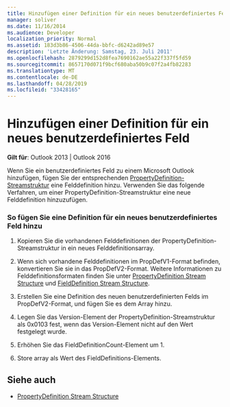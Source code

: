 ```yaml
---
title: Hinzufügen einer Definition für ein neues benutzerdefiniertes Feld
manager: soliver
ms.date: 11/16/2014
ms.audience: Developer
localization_priority: Normal
ms.assetid: 183d3b86-4506-44da-bbfc-d6242ad89e57
description: 'Letzte Änderung: Samstag, 23. Juli 2011'
ms.openlocfilehash: 2879299d152d8fea7690162ae55a22f337f5fd59
ms.sourcegitcommit: 8657170d071f9bcf680aba50b9c07f2a4fb82283
ms.translationtype: MT
ms.contentlocale: de-DE
ms.lasthandoff: 04/28/2019
ms.locfileid: "33428165"
---
```

# <a name="add-a-definition-for-a-new-user-defined-field"></a>Hinzufügen einer Definition für ein neues benutzerdefiniertes Feld
 
**Gilt für**: Outlook 2013 | Outlook 2016 
  
Wenn Sie ein benutzerdefiniertes Feld zu einem Microsoft Outlook hinzufügen, fügen Sie der entsprechenden [PropertyDefinition-Streamstruktur](propertydefinition-stream-structure.md) eine Felddefinition hinzu. Verwenden Sie das folgende Verfahren, um einer PropertyDefinition-Streamstruktur eine neue Felddefinition hinzuzufügen. 
  
### <a name="to-add-a-definition-for-a-new-user-defined-field"></a>So fügen Sie eine Definition für ein neues benutzerdefiniertes Feld hinzu

1. Kopieren Sie die vorhandenen Felddefinitionen der PropertyDefinition-Streamstruktur in ein neues Felddefinitionsarray. 
    
2. Wenn sich vorhandene Felddefinitionen im PropDefV1-Format befinden, konvertieren Sie sie in das PropDefV2-Format. Weitere Informationen zu Felddefinitionsformaten finden Sie unter [PropertyDefinition Stream Structure](propertydefinition-stream-structure.md) und [FieldDefinition Stream Structure](fielddefinition-stream-structure.md).
    
3. Erstellen Sie eine Definition des neuen benutzerdefinierten Felds im PropDefV2-Format, und fügen Sie es dem Array hinzu.
    
4. Legen Sie das Version-Element der PropertyDefinition-Streamstruktur als 0x0103 fest, wenn das Version-Element nicht auf den Wert festgelegt wurde.
    
5. Erhöhen Sie das FieldDefinitionCount-Element um 1.
    
6. Store array als Wert des FieldDefinitions-Elements.
    
## <a name="see-also"></a>Siehe auch

- [PropertyDefinition Stream Structure](propertydefinition-stream-structure.md)


